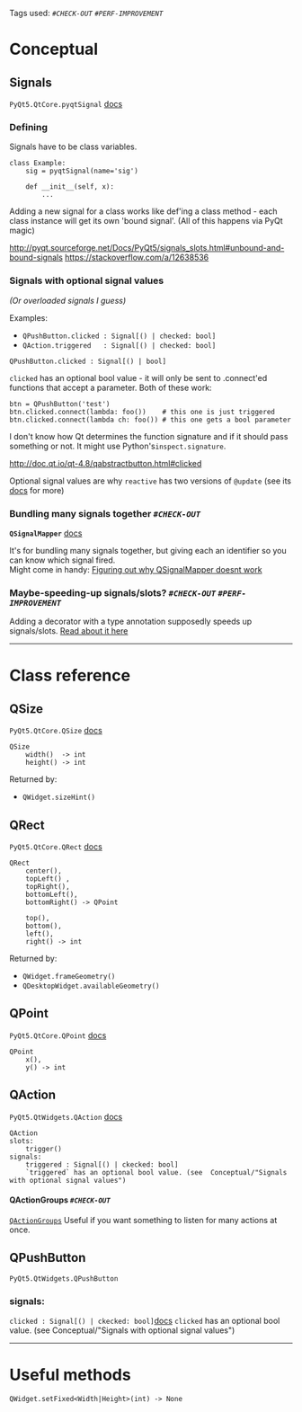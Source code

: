 
Tags used: *`#CHECK-OUT`* *`#PERF-IMPROVEMENT`*



# Conceptual



## Signals
`PyQt5.QtCore.pyqtSignal`
[docs](http://pyqt.sourceforge.net/Docs/PyQt5/signals_slots.html)
### Defining
Signals have to be class variables.

```
class Example:
	sig = pyqtSignal(name='sig')

	def __init__(self, x):
		...
```

Adding a new signal for a class works like def'ing a class method -
each class instance will get its own 'bound signal'.
(All of this happens via PyQt magic)

http://pyqt.sourceforge.net/Docs/PyQt5/signals_slots.html#unbound-and-bound-signals
https://stackoverflow.com/a/12638536



### Signals with optional signal values

*(Or overloaded signals I guess)*

Examples:

- `QPushButton.clicked : Signal[() | checked: bool]`
- `QAction.triggered   : Signal[() | checked: bool]`

`QPushButton.clicked : Signal[() | bool]`

`clicked` has an optional bool value - 
it will only be sent to .connect'ed functions that accept a parameter.
Both of these work:
```
btn = QPushButton('test')
btn.clicked.connect(lambda: foo()) 	  # this one is just triggered
btn.clicked.connect(lambda ch: foo()) # this one gets a bool parameter
```
I don't know how Qt determines the function signature and if it should pass something or not. It might use Python's`inspect.signature`.

http://doc.qt.io/qt-4.8/qabstractbutton.html#clicked

Optional signal values are why `reactive` has two versions of `@update` (see its [docs](reactive.py) for more)



### Bundling many signals together   *`#CHECK-OUT`*

**`QSignalMapper`**
[docs](http://doc.qt.io/qt-5/qsignalmapper.html)

It's for bundling many signals together, but giving each an identifier so you can know which signal fired.  
Might come in handy: [Figuring out why QSignalMapper doesnt work](http://pysnippet.blogspot.com/2010/09/pyqt-and-signal-overloads.html)



### Maybe-speeding-up signals/slots? *`#CHECK-OUT`* *`#PERF-IMPROVEMENT`*

Adding a decorator with a type annotation supposedly speeds up signals/slots.
[Read about it here](http://pyqt.sourceforge.net/Docs/PyQt5/signals_slots.html#the-pyqtslot-decorator)


--------


# Class reference

## QSize
`PyQt5.QtCore.QSize`
[docs](https://doc.qt.io/qt-5/qsize.html)
```
QSize
	width()  -> int
	height() -> int
```
Returned by:
- `QWidget.sizeHint()`



## QRect
`PyQt5.QtCore.QRect`
[docs](https://doc.qt.io/qt-5/qrect.html)
```
QRect
	center(),
	topLeft() ,
	topRight(),
	bottomLeft(),
	bottomRight() -> QPoint

	top(),
	bottom(),
	left(),
	right() -> int
```
Returned by:
- `QWidget.frameGeometry()`
- `QDesktopWidget.availableGeometry()`



## QPoint
`PyQt5.QtCore.QPoint`
[docs](http://doc.qt.io/qt-5/qpoint.html)
```
QPoint
	x(),
	y() -> int
```



## QAction
`PyQt5.QtWidgets.QAction`
[docs](http://doc.qt.io/qt-5.9/qaction.html)
```
QAction
slots:
	trigger()
signals:
	triggered : Signal[() | ckecked: bool]
	`triggered` has an optional bool value. (see  Conceptual/"Signals with optional signal values")
```
#### QActionGroups *`#CHECK-OUT`*
[`QActionGroups`](http://doc.qt.io/qt-5/qactiongroup.html)
Useful if you want something to listen for many actions at once.



## QPushButton
`PyQt5.QtWidgets.QPushButton`

### signals:
`clicked : Signal[() | ckecked: bool]`[docs](http://doc.qt.io/qt-4.8/qabstractbutton.html#clicked)
`clicked` has an optional bool value. (see  Conceptual/"Signals with optional signal values")



-------



# Useful methods

`QWidget.setFixed<Width|Height>(int) -> None`

